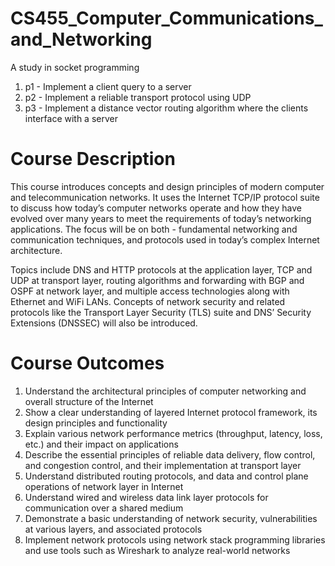 # CS455_Computer_Communications_and_Networking
A study in socket programming

1. p1 - Implement a client query to a server
2. p2 - Implement a reliable transport protocol using UDP
3. p3 - Implement a distance vector routing algorithm where the clients interface with a server

# Course Description
This course introduces concepts and design principles of modern computer and
telecommunication networks. It uses the Internet TCP/IP protocol suite to discuss how today’s
computer networks operate and how they have evolved over many years to meet the
requirements of today’s networking applications. The focus will be on both - fundamental
networking and communication techniques, and protocols used in today’s complex Internet
architecture.

Topics include DNS and HTTP protocols at the application layer, TCP and UDP at transport layer,
routing algorithms and forwarding with BGP and OSPF at network layer, and multiple access
technologies along with Ethernet and WiFi LANs. Concepts of network security and related
protocols like the Transport Layer Security (TLS) suite and DNS’ Security Extensions (DNSSEC) will
also be introduced.

# Course Outcomes

1. Understand the architectural principles of computer networking and overall structure of the
Internet
2. Show a clear understanding of layered Internet protocol framework, its design principles and
functionality
3. Explain various network performance metrics (throughput, latency, loss, etc.) and their impact
on applications
4. Describe the essential principles of reliable data delivery, flow control, and congestion control,
and their implementation at transport layer
5. Understand distributed routing protocols, and data and control plane operations of network
layer in Internet
6. Understand wired and wireless data link layer protocols for communication over a shared
medium
7. Demonstrate a basic understanding of network security, vulnerabilities at various layers, and
associated protocols
8. Implement network protocols using network stack programming libraries and use tools such as
Wireshark to analyze real-world networks
